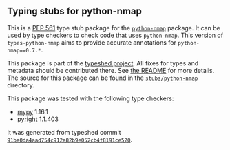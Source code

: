 ## Typing stubs for python-nmap

This is a [PEP 561](https://peps.python.org/pep-0561/) type stub package for
the [`python-nmap`](https://bitbucket.org/xael/python-nmap) package. It can be used by type checkers
to check code that uses `python-nmap`. This version of
`types-python-nmap` aims to provide accurate annotations for
`python-nmap==0.7.*`.

This package is part of the [typeshed project](https://github.com/python/typeshed).
All fixes for types and metadata should be contributed there.
See [the README](https://github.com/python/typeshed/blob/main/README.md)
for more details. The source for this package can be found in the
[`stubs/python-nmap`](https://github.com/python/typeshed/tree/main/stubs/python-nmap)
directory.

This package was tested with the following type checkers:
* [mypy](https://github.com/python/mypy/) 1.16.1
* [pyright](https://github.com/microsoft/pyright) 1.1.403

It was generated from typeshed commit
[`91ba0da4aad754c912a82b9e052cb4f8191ce520`](https://github.com/python/typeshed/commit/91ba0da4aad754c912a82b9e052cb4f8191ce520).